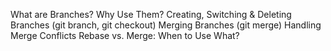 What are Branches? Why Use Them?
Creating, Switching & Deleting Branches (git branch, git checkout)
Merging Branches (git merge)
Handling Merge Conflicts
Rebase vs. Merge: When to Use What?